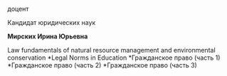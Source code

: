 доцент

Кандидат юридических наук

**Мирских Ирина Юрьевна**

Law fundamentals of natural resource management and environmental conservation
	*Legal Norms in Education
	*Гражданское право (часть 1)
	*Гражданское право (часть 2)
	*Гражданское право (часть 3)